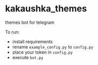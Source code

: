 # kakaushka_themes
themes bot for telegram

To run:
- install requirements
- rename `example_config.py` to `config.py`
- place your token in `config.py`
- execute `bot.py`

